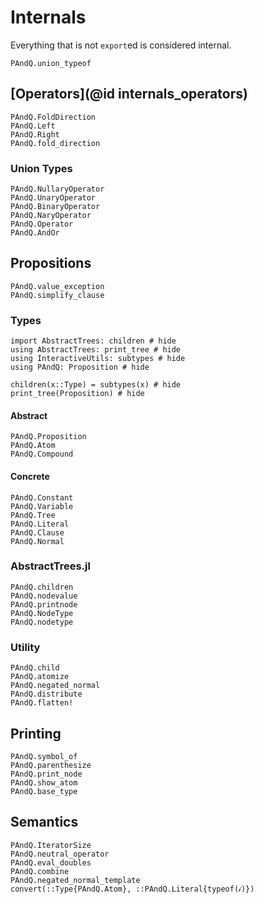 
# Internals

Everything that is not `export`ed is considered internal.

```@docs
PAndQ.union_typeof
```

## [Operators](@id internals_operators)

```@docs
PAndQ.FoldDirection
PAndQ.Left
PAndQ.Right
PAndQ.fold_direction
```

### Union Types

```@docs
PAndQ.NullaryOperator
PAndQ.UnaryOperator
PAndQ.BinaryOperator
PAndQ.NaryOperator
PAndQ.Operator
PAndQ.AndOr
```

## Propositions

```@docs
PAndQ.value_exception
PAndQ.simplify_clause
```

### Types

```@example
import AbstractTrees: children # hide
using AbstractTrees: print_tree # hide
using InteractiveUtils: subtypes # hide
using PAndQ: Proposition # hide

children(x::Type) = subtypes(x) # hide
print_tree(Proposition) # hide
```

#### Abstract

```@docs
PAndQ.Proposition
PAndQ.Atom
PAndQ.Compound
```

#### Concrete

```@docs
PAndQ.Constant
PAndQ.Variable
PAndQ.Tree
PAndQ.Literal
PAndQ.Clause
PAndQ.Normal
```

### AbstractTrees.jl

```@docs
PAndQ.children
PAndQ.nodevalue
PAndQ.printnode
PAndQ.NodeType
PAndQ.nodetype
```

### Utility

```@docs
PAndQ.child
PAndQ.atomize
PAndQ.negated_normal
PAndQ.distribute
PAndQ.flatten!
```

## Printing

```@docs
PAndQ.symbol_of
PAndQ.parenthesize
PAndQ.print_node
PAndQ.show_atom
PAndQ.base_type
```

## Semantics

```@docs
PAndQ.IteratorSize
PAndQ.neutral_operator
PAndQ.eval_doubles
PAndQ.combine
PAndQ.negated_normal_template
convert(::Type{PAndQ.Atom}, ::PAndQ.Literal{typeof(𝒾)})
```
